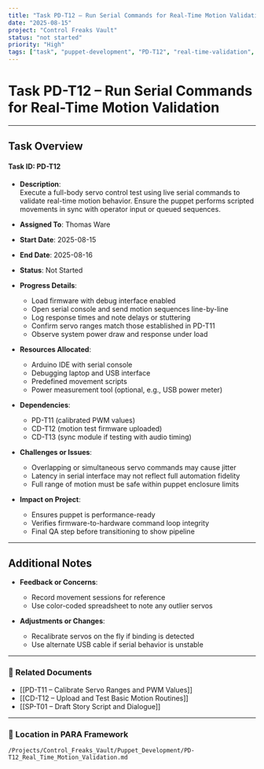```yaml
---
title: "Task PD-T12 – Run Serial Commands for Real-Time Motion Validation"
date: "2025-08-15"
project: "Control Freaks Vault"
status: "not started"
priority: "High"
tags: ["task", "puppet-development", "PD-T12", "real-time-validation", "serial-test"]
---
```


# Task PD-T12 – Run Serial Commands for Real-Time Motion Validation

---

## Task Overview

#### Task ID: PD-T12

- **Description**:  
  Execute a full-body servo control test using live serial commands to validate real-time motion behavior. Ensure the puppet performs scripted movements in sync with operator input or queued sequences.

- **Assigned To**: Thomas Ware

- **Start Date**: 2025-08-15  
- **End Date**: 2025-08-16

- **Status**: Not Started

- **Progress Details**:  
  - Load firmware with debug interface enabled  
  - Open serial console and send motion sequences line-by-line  
  - Log response times and note delays or stuttering  
  - Confirm servo ranges match those established in PD-T11  
  - Observe system power draw and response under load

- **Resources Allocated**:
  - Arduino IDE with serial console  
  - Debugging laptop and USB interface  
  - Predefined movement scripts  
  - Power measurement tool (optional, e.g., USB power meter)

- **Dependencies**:
  - PD-T11 (calibrated PWM values)  
  - CD-T12 (motion test firmware uploaded)  
  - CD-T13 (sync module if testing with audio timing)

- **Challenges or Issues**:
  - Overlapping or simultaneous servo commands may cause jitter  
  - Latency in serial interface may not reflect full automation fidelity  
  - Full range of motion must be safe within puppet enclosure limits

- **Impact on Project**:
  - Ensures puppet is performance-ready  
  - Verifies firmware-to-hardware command loop integrity  
  - Final QA step before transitioning to show pipeline

---

## Additional Notes

- **Feedback or Concerns**:
  - Record movement sessions for reference  
  - Use color-coded spreadsheet to note any outlier servos

- **Adjustments or Changes**:
  - Recalibrate servos on the fly if binding is detected  
  - Use alternate USB cable if serial behavior is unstable

---

### 🔗 Related Documents

- [[PD-T11 – Calibrate Servo Ranges and PWM Values]]  
- [[CD-T12 – Upload and Test Basic Motion Routines]]  
- [[SP-T01 – Draft Story Script and Dialogue]]

---

### 📁 Location in PARA Framework

`/Projects/Control_Freaks_Vault/Puppet_Development/PD-T12_Real_Time_Motion_Validation.md`
